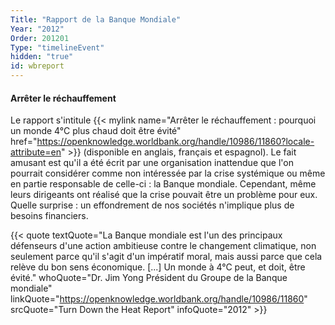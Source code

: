 ```yaml
---
Title: "Rapport de la Banque Mondiale"
Year: "2012"
Order: 201201
Type: "timelineEvent"
hidden: "true"
id: wbreport
---
```


#### Arrêter le réchauffement

Le rapport s'intitule {{< mylink name="Arrêter le réchauffement : pourquoi un monde 4°C plus chaud doit être évité" href="https://openknowledge.worldbank.org/handle/10986/11860?locale-attribute=en" >}} (disponible en anglais, français et espagnol). Le fait amusant est qu'il a été écrit par une organisation inattendue que l'on pourrait considérer comme non intéressée par la crise systémique ou même en partie responsable de celle-ci : la Banque mondiale. Cependant, même leurs dirigeants ont réalisé que la crise pouvait être un problème pour eux. Quelle surprise : un effondrement de nos sociétés n'implique plus de besoins financiers.

{{< quote textQuote="La Banque mondiale est l'un des principaux défenseurs d'une action ambitieuse contre le changement climatique, non seulement parce qu'il s'agit d'un impératif moral, mais aussi parce que cela relève du bon sens économique. [...] Un monde à 4°C peut, et doit, être évité." whoQuote="Dr. Jim Yong Président du Groupe de la Banque mondiale" linkQuote="https://openknowledge.worldbank.org/handle/10986/11860" srcQuote="Turn Down the Heat Report" infoQuote="2012" >}}